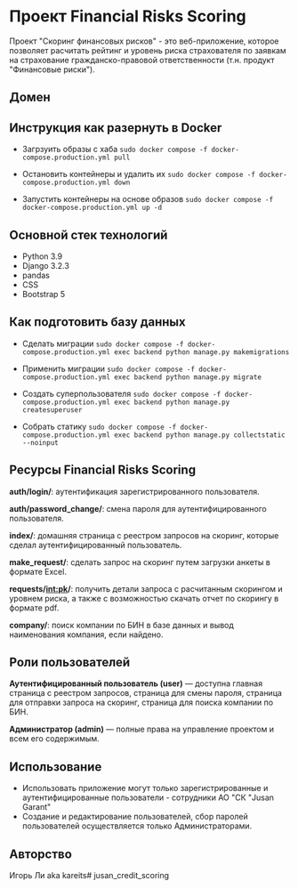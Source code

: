 # Проект Financial Risks Scoring
Проект "Скоринг финансовых рисков" - это веб-приложение, которое позволяет расчитать рейтинг и уровень риска страхователя по заявкам на страхование гражданско-правовой ответственности (т.н. продукт "Финансовые риски"). 

## Домен
<!-- https://kareits.com/
https://51.250.111.36/ -->

## Инструкция как разернуть в Docker

- Загрзуить образы с хаба
`sudo docker compose -f docker-compose.production.yml pull`

- Остановить контейнеры и удалить их
`sudo docker compose -f docker-compose.production.yml down`

- Запустить контейнеры на основе образов
`sudo docker compose -f docker-compose.production.yml up -d`


## Основной стек технологий

- Python 3.9
- Django 3.2.3
- pandas
- CSS
- Bootstrap 5

## Как подготовить базу данных
- Сделать миграции
`sudo docker compose -f docker-compose.production.yml exec backend python manage.py makemigrations`

- Применить миграции
`sudo docker compose -f docker-compose.production.yml exec backend python manage.py migrate`

- Создать суперпользователя
`sudo docker compose -f docker-compose.production.yml exec backend python manage.py createsuperuser`

- Собрать статику
`sudo docker compose -f docker-compose.production.yml exec backend python manage.py collectstatic --noinput`

## Ресурсы Financial Risks Scoring
**auth/login/**: аутентификация зарегистрированного пользователя.

**auth/password_change/**: смена пароля для аутентифицированного пользователя.

**index/**: домашняя страница с реестром запросов на скоринг, которые сделал аутентифицированный пользователь.

**make_request/**: сделать запрос на скоринг путем загрузки анкеты в формате Excel.

**requests/<int:pk>/**: получить детали запроса с расчитанным скорингом и уровнем риска, а также с возможностью скачать отчет по скорингу в формате pdf.

**company/**: поиск компании по БИН в базе данных и вывод наименования компания, если найдено.


## Роли пользователей
**Аутентифицированный пользователь (user)** — доступна главная страница с реестром запросов, страница для смены пароля, страница для отправки запроса на скоринг, страница для поиска компании по БИН.

**Администратор (admin)** — полные права на управление проектом и всем его содержимым.

## Использование
- Использовать приложение могут только зарегистрированные и аутентифицированные пользователи - сотрудники АО "СК "Jusan Garant"
- Создание и редактирование пользователей, сбор паролей пользователей осуществляется только Администраторами.

## Авторство
Игорь Ли aka kareits# jusan_credit_scoring
